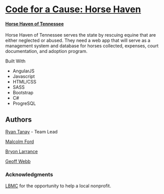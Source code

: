 # [Code for a Cause: Horse Haven](http://www.codefornashville.org/#home)

#### [Horse Haven of Tennessee](www.horsehaventn.org)


Horse Haven of Tennessee serves the state by rescuing equine that are either neglected or abused. They need a web app that will serve as a management system and database for horses collected, expenses, court documentation, and adoption program.


Built With

* AngularJS
* Javascript
* HTML/CSS
* SASS
* Bootstrap
* C#
* ProgreSQL

## Authors

[Ryan Tanay](https://github.com/NewEvolution) - Team Lead
 
[Malcolm Ford](https://github.com/MalcolmFord)

[Bryon Larrance](https://github.com/beelarr)

[Geoff Webb](https://github.com/webbdm)

### Acknowledgments

[LBMC](www.lmbc.com) for the opportunity to help a local nonprofit.

